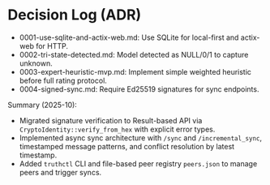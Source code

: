 # Decision Log (ADR)

- 0001-use-sqlite-and-actix-web.md: Use SQLite for local-first and actix-web for HTTP.
- 0002-tri-state-detected.md: Model detected as NULL/0/1 to capture unknown.
- 0003-expert-heuristic-mvp.md: Implement simple weighted heuristic before full rating protocol.
- 0004-signed-sync.md: Require Ed25519 signatures for sync endpoints.

Summary (2025-10):
- Migrated signature verification to Result-based API via `CryptoIdentity::verify_from_hex` with explicit error types.
- Implemented async sync architecture with `/sync` and `/incremental_sync`, timestamped message patterns, and conflict resolution by latest timestamp.
- Added `truthctl` CLI and file-based peer registry `peers.json` to manage peers and trigger syncs.

